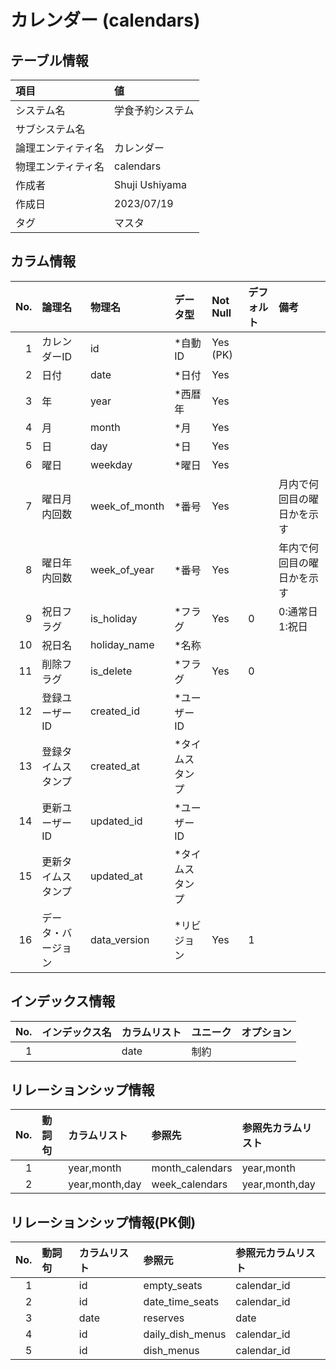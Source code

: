 # カレンダー (calendars)

## テーブル情報

| 項目                           | 値                                                                                                   |
|:-------------------------------|:-----------------------------------------------------------------------------------------------------|
| システム名                     | 学食予約システム                                                                                     |
| サブシステム名                 |                                                                                                      |
| 論理エンティティ名             | カレンダー                                                                                           |
| 物理エンティティ名             | calendars                                                                                            |
| 作成者                         | Shuji Ushiyama                                                                                       |
| 作成日                         | 2023/07/19                                                                                           |
| タグ                           | マスタ                                                                                               |



## カラム情報

| No. | 論理名                         | 物理名                         | データ型                       | Not Null | デフォルト           | 備考                           |
|----:|:-------------------------------|:-------------------------------|:-------------------------------|:---------|:---------------------|:-------------------------------|
|   1 | カレンダーID                   | id                             | *自動ID                        | Yes (PK) |                      |                                |
|   2 | 日付                           | date                           | *日付                          | Yes      |                      |                                |
|   3 | 年                             | year                           | *西暦年                        | Yes      |                      |                                |
|   4 | 月                             | month                          | *月                            | Yes      |                      |                                |
|   5 | 日                             | day                            | *日                            | Yes      |                      |                                |
|   6 | 曜日                           | weekday                        | *曜日                          | Yes      |                      |                                |
|   7 | 曜日月内回数                   | week_of_month                  | *番号                          | Yes      |                      | 月内で何回目の曜日かを示す     |
|   8 | 曜日年内回数                   | week_of_year                   | *番号                          | Yes      |                      | 年内で何回目の曜日かを示す     |
|   9 | 祝日フラグ                     | is_holiday                     | *フラグ                        | Yes      | 0                    | 0:通常日 1:祝日                |
|  10 | 祝日名                         | holiday_name                   | *名称                          |          |                      |                                |
|  11 | 削除フラグ                     | is_delete                      | *フラグ                        | Yes      | 0                    |                                |
|  12 | 登録ユーザーID                 | created_id                     | *ユーザーID                    |          |                      |                                |
|  13 | 登録タイムスタンプ             | created_at                     | *タイムスタンプ                |          |                      |                                |
|  14 | 更新ユーザーID                 | updated_id                     | *ユーザーID                    |          |                      |                                |
|  15 | 更新タイムスタンプ             | updated_at                     | *タイムスタンプ                |          |                      |                                |
|  16 | データ・バージョン             | data_version                   | *リビジョン                    | Yes      | 1                    |                                |



## インデックス情報

| No. | インデックス名                 | カラムリスト                             | ユニーク   | オプション                     | 
|----:|:-------------------------------|:-----------------------------------------|:-----------|:-------------------------------|
|   1 |                                | date                                     | 制約       |                                |



## リレーションシップ情報

| No. | 動詞句                         | カラムリスト                             | 参照先                         | 参照先カラムリスト                       |
|----:|:-------------------------------|:-----------------------------------------|:-------------------------------|:-----------------------------------------|
|   1 |                                | year,month                               | month_calendars                | year,month                               |
|   2 |                                | year,month,day                           | week_calendars                 | year,month,day                           |



## リレーションシップ情報(PK側)

| No. | 動詞句                         | カラムリスト                             | 参照元                         | 参照元カラムリスト                       |
|----:|:-------------------------------|:-----------------------------------------|:-------------------------------|:-----------------------------------------|
|   1 |                                | id                                       | empty_seats                    | calendar_id                              |
|   2 |                                | id                                       | date_time_seats                | calendar_id                              |
|   3 |                                | date                                     | reserves                       | date                                     |
|   4 |                                | id                                       | daily_dish_menus               | calendar_id                              |
|   5 |                                | id                                       | dish_menus                     | calendar_id                              |


